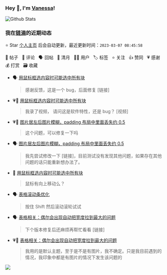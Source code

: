 ### Hey 👋, I'm [Vanessa](http://vanessa.b3log.org/)!

![Github Stats](https://github-readme-stats.vercel.app/api?username=Vanessa219&show_icons=true)

<!--events start -->

### 我在[链滴](https://ld246.com)的近期动态

⭐️ Star [个人主页](https://github.com/Vanessa219/Vanessa219) 后会自动更新，最近更新时间：`2023-03-07 08:45:58`

📝 帖子 &nbsp; 💬 评论 &nbsp; 🗣 回帖 &nbsp; 🌙 清月 &nbsp; 👨‍💻 用户 &nbsp; 🏷️ 标签 &nbsp; ⭐️ 关注 &nbsp; 👍 赞同 &nbsp; 💗 感谢 &nbsp; 💰 打赏 &nbsp; 🗃 收藏

* 🗣 [用鼠标框选内容时可能选中所有块](https://ld246.com/article/1677832737158/comment/1677982530336#comments)

  > 感谢反馈，这是一个 bug，后面修复 [链接]
* 💗💬 [用鼠标框选内容时可能选中所有块](https://ld246.com/article/1677832737158/comment/1677982530336#comments)

  > 我录了视频， 请问这是软件特性，还是 bug？ [视频]
* 💗💬 [图片居左后图片模糊，padding 布局中里面丢失约 0.5](https://ld246.com/article/1677809509055/comment/1677843971404#comments)

  > 这个问题，可以修复一下吗
* 🗣 [图片居左后图片模糊，padding 布局中里面丢失约 0.5](https://ld246.com/article/1677809509055/comment/1677843971404#comments)

  > 我先尝试修改一下 [链接]，目前测试没有发现其他问题，如果存在其他问题的话只能重新想办法了。
* 💬 [用鼠标框选内容时可能选中所有块](https://ld246.com/article/1677832737158/comment/1677846418478#comments)

  > 鼠标有向上移动么？
* 🗣 [表格滚动条优化](https://ld246.com/article/1677047878894/comment/1677843545038#comments)

  > 按住 Shift 然后滚动滚轮试试
* 🗣 [表格相关：偶尔会出现自动把宽度拉到最大的问题](https://ld246.com/article/1677653958472/comment/1677809627179#comments)

  > 下个版本修复后还麻烦再帮忙看看 [链接]
* 💗💬 [表格相关：偶尔会出现自动把宽度拉到最大的问题](https://ld246.com/article/1677653958472/comment/1677809627179#comments)

  > 我用的是默认主题，至于是不是有图片，我不确定。只是我目前遇到的情况，我印象中都是有图片的情况下发生该问题的


<!--events end -->

<a title="Hits" target="_blank" href="https://github.com/Vanessa219/Vanessa219"><img src="https://hits.b3log.org/Vanessa219/Vanessa219.svg"></a>
